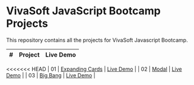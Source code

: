 # VivaSoft JavaScript Bootcamp Projects

This repository contains all the projects for VivaSoft Javascript Bootcamp.

|  #  | Project                                                                                         | Live Demo                                                           |
| :-: | ----------------------------------------------------------------------------------------------- | ------------------------------------------------------------------- |
<<<<<<< HEAD
| 01  | [Expanding Cards](expanding-cards) | [Live Demo](https://blackbox47.github.io/expanding-cards/) |
| 02  | [Modal](modal) | [Live Demo](https://saroarshahan.github.io/modal/) |
| 03  | [Big Bang](big-bang) | [Live Demo](https://blackbox47.github.io/big-bang/) |
